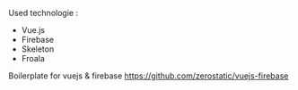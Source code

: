 Used technologie :
- Vue.js
- Firebase
- Skeleton
- Froala


Boilerplate for vuejs & firebase
https://github.com/zerostatic/vuejs-firebase
